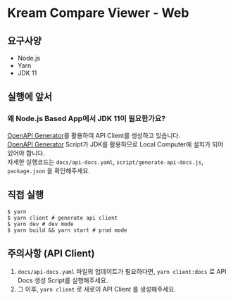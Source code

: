 # Kream Compare Viewer - Web

## 요구사양
- Node.js
- Yarn
- JDK 11

## 실행에 앞서
### 왜 Node.js Based App에서 JDK 11이 필요한가요?
[OpenAPI Generator](https://openapi-generator.tech)를 활용하여 API Client를 생성하고 있습니다. <br />
[OpenAPI Generator](https://openapi-generator.tech) Script가 JDK를 활용하므로 Local Computer에 설치가 되어 있어야 합니다. <br />
자세한 실행코드는 `docs/api-docs.yaml`, `script/generate-api-docs.js`, `package.json` 을 확인해주세요.

## 직접 실행
```shell
$ yarn
$ yarn client # generate api client
$ yarn dev # dev mode
$ yarn build && yarn start # prod mode
```

## 주의사항 (API Client)
1. `docs/api-docs.yaml` 파일의 업데이트가 필요하다면, `yarn client:docs` 로 API Docs 생성 Script를 실행해주세요.
2. 그 이후, `yarn client` 로 새로이 API Client 를 생성해주세요.